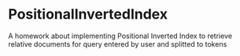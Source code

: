 # PositionalInvertedIndex
A homework about implementing Positional Inverted Index to retrieve relative documents for query entered by user and splitted to tokens
